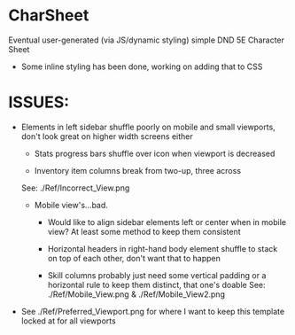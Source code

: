 # CharSheet
Eventual user-generated (via JS/dynamic styling) simple DND 5E Character Sheet

- Some inline styling has been done, working on adding that to CSS 

# ISSUES: 
- Elements in left sidebar shuffle poorly on mobile and small viewports, don't look great on higher width screens either
    - Stats progress bars shuffle over icon when viewport is decreased

    - Inventory item columns break from two-up, three across

    See:
    ./Ref/Incorrect_View.png

    - Mobile view's...bad.
        - Would like to align sidebar elements left or center when in mobile view? At least some method to keep them consistent

        - Horizontal headers in right-hand body element shuffle to stack on top of each other, don't want that to happen

        - Skill columns probably just need some vertical padding or a horizontal rule to keep them distinct, that one's doable 
    See: 
    ./Ref/Mobile_View.png & ./Ref/Mobile_View2.png

- See ./Ref/Preferred_Viewport.png for where I want to keep this template locked at for all viewports 